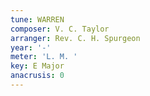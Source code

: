 ```yaml
---
tune: WARREN
composer: V. C. Taylor
arranger: Rev. C. H. Spurgeon
year: '-'
meter: 'L. M. '
key: E Major
anacrusis: 0
---
```

